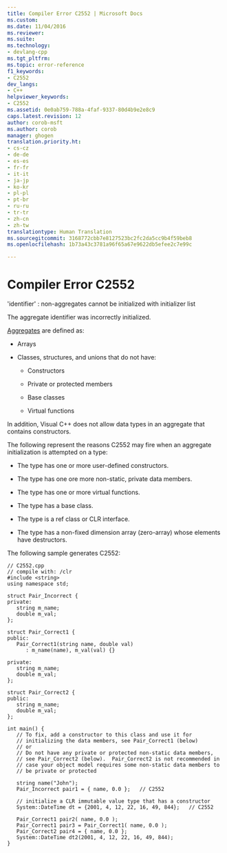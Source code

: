 ```yaml
---
title: Compiler Error C2552 | Microsoft Docs
ms.custom: 
ms.date: 11/04/2016
ms.reviewer: 
ms.suite: 
ms.technology:
- devlang-cpp
ms.tgt_pltfrm: 
ms.topic: error-reference
f1_keywords:
- C2552
dev_langs:
- C++
helpviewer_keywords:
- C2552
ms.assetid: 0e0ab759-788a-4faf-9337-80d4b9e2e8c9
caps.latest.revision: 12
author: corob-msft
ms.author: corob
manager: ghogen
translation.priority.ht:
- cs-cz
- de-de
- es-es
- fr-fr
- it-it
- ja-jp
- ko-kr
- pl-pl
- pt-br
- ru-ru
- tr-tr
- zh-cn
- zh-tw
translationtype: Human Translation
ms.sourcegitcommit: 3168772cbb7e8127523bc2fc2da5cc9b4f59beb8
ms.openlocfilehash: 1b73a43c3781a96f65a67e9622db5efee2c7e99c

---
```

# Compiler Error C2552
'identifier' : non-aggregates cannot be initialized with initializer list  
  
 The aggregate identifier was incorrectly initialized.  
  
 [Aggregates](../../c-language/initializing-aggregate-types.md) are defined as:  
  
-   Arrays  
  
-   Classes, structures, and unions that do not have:  
  
    -   Constructors  
  
    -   Private or protected members  
  
    -   Base classes  
  
    -   Virtual functions  
  
 In addition, Visual C++ does not allow data types in an aggregate that contains constructors.  
  
 The following represent the reasons C2552 may fire when an aggregate initialization is attempted on a type:  
  
-   The type has one or more user-defined constructors.  
  
-   The type has one ore more non-static, private data members.  
  
-   The type has one or more virtual functions.  
  
-   The type has a base class.  
  
-   The type is a ref class or CLR interface.  
  
-   The type has a non-fixed dimension array (zero-array) whose elements have destructors.  
  
 The following sample generates C2552:  
  
```  
// C2552.cpp  
// compile with: /clr  
#include <string>  
using namespace std;  
  
struct Pair_Incorrect {  
private:  
   string m_name;  
   double m_val;  
};  
  
struct Pair_Correct1 {  
public:  
   Pair_Correct1(string name, double val)  
      : m_name(name), m_val(val) {}  
  
private:  
   string m_name;  
   double m_val;  
};  
  
struct Pair_Correct2 {  
public:  
   string m_name;  
   double m_val;  
};  
  
int main() {  
   // To fix, add a constructor to this class and use it for   
   // initializing the data members, see Pair_Correct1 (below)  
   // or  
   // Do not have any private or protected non-static data members,   
   // see Pair_Correct2 (below).  Pair_Correct2 is not recommended in   
   // case your object model requires some non-static data members to   
   // be private or protected  
  
   string name("John");  
   Pair_Incorrect pair1 = { name, 0.0 };   // C2552  
  
   // initialize a CLR immutable value type that has a constructor  
   System::DateTime dt = {2001, 4, 12, 22, 16, 49, 844};   // C2552   
  
   Pair_Correct1 pair2( name, 0.0 );  
   Pair_Correct1 pair3 = Pair_Correct1( name, 0.0 );  
   Pair_Correct2 pair4 = { name, 0.0 };  
   System::DateTime dt2(2001, 4, 12, 22, 16, 49, 844);  
}  
```


<!--HONumber=Jan17_HO1-->


